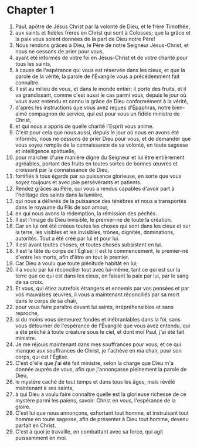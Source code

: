 # Chapter 1

1. Paul, apôtre de Jésus Christ par la volonté de Dieu, et le frère Timothée,
2. aux saints et fidèles frères en Christ qui sont à Colosses; que la grâce et la paix vous soient données de la part de Dieu notre Père!
3. Nous rendons grâces à Dieu, le Père de notre Seigneur Jésus-Christ, et nous ne cessons de prier pour vous,
4. ayant été informés de votre foi en Jésus-Christ et de votre charité pour tous les saints,
5. à cause de l'espérance qui vous est réservée dans les cieux, et que la parole de la vérité, la parole de l'Évangile vous a précédemment fait connaître.
6. Il est au milieu de vous, et dans le monde entier; il porte des fruits, et il va grandissant, comme c'est aussi le cas parmi vous, depuis le jour où vous avez entendu et connu la grâce de Dieu conformément à la vérité,
7. d'après les instructions que vous avez reçues d'Épaphras, notre bien-aimé compagnon de service, qui est pour vous un fidèle ministre de Christ,
8. et qui nous a appris de quelle charité l'Esprit vous anime.
9. C'est pour cela que nous aussi, depuis le jour où nous en avons été informés, nous ne cessons de prier Dieu pour vous, et de demander que vous soyez remplis de la connaissance de sa volonté, en toute sagesse et intelligence spirituelle,
10. pour marcher d'une manière digne du Seigneur et lui être entièrement agréables, portant des fruits en toutes sortes de bonnes œuvres et croissant par la connaissance de Dieu,
11. fortifiés à tous égards par sa puissance glorieuse, en sorte que vous soyez toujours et avec joie persévérants et patients.
12. Rendez grâces au Père, qui vous a rendus capables d'avoir part à l'héritage des saints dans la lumière,
13. qui nous a délivrés de la puissance des ténèbres et nous a transportés dans le royaume du Fils de son amour,
14. en qui nous avons la rédemption, la rémission des péchés.
15. Il est l'image du Dieu invisible, le premier-né de toute la création.
16. Car en lui ont été créées toutes les choses qui sont dans les cieux et sur la terre, les visibles et les invisibles, trônes, dignités, dominations, autorités. Tout a été créé par lui et pour lui.
17. Il est avant toutes choses, et toutes choses subsistent en lui.
18. Il est la tête du corps de l'Église; il est le commencement, le premier-né d'entre les morts, afin d'être en tout le premier.
19. Car Dieu a voulu que toute plénitude habitât en lui;
20. il a voulu par lui réconcilier tout avec lui-même, tant ce qui est sur la terre que ce qui est dans les cieux, en faisant la paix par lui, par le sang de sa croix.
21. Et vous, qui étiez autrefois étrangers et ennemis par vos pensées et par vos mauvaises œuvres, il vous a maintenant réconciliés par sa mort dans le corps de sa chair,
22. pour vous faire paraître devant lui saints, irrépréhensibles et sans reproche,
23. si du moins vous demeurez fondés et inébranlables dans la foi, sans vous détourner de l'espérance de l'Évangile que vous avez entendu, qui a été prêché à toute créature sous le ciel, et dont moi Paul, j'ai été fait ministre.
24. Je me réjouis maintenant dans mes souffrances pour vous; et ce qui manque aux souffrances de Christ, je l'achève en ma chair, pour son corps, qui est l'Église.
25. C'est d'elle que j'ai été fait ministre, selon la charge que Dieu m'a donnée auprès de vous, afin que j'annonçasse pleinement la parole de Dieu,
26. le mystère caché de tout temps et dans tous les âges, mais révélé maintenant à ses saints,
27. à qui Dieu a voulu faire connaître quelle est la glorieuse richesse de ce mystère parmi les païens, savoir: Christ en vous, l'espérance de la gloire.
28. C'est lui que nous annonçons, exhortant tout homme, et instruisant tout homme en toute sagesse, afin de présenter à Dieu tout homme, devenu parfait en Christ.
29. C'est à quoi je travaille, en combattant avec sa force, qui agit puissamment en moi.

